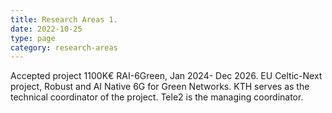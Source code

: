 ```yaml
---
title: Research Areas 1.
date: 2022-10-25
type: page
category: research-areas
---
```


  Accepted project 1100K€ RAI-6Green, Jan 2024- Dec 2026. EU Celtic-Next project, Robust and AI Native 6G for Green Networks. KTH serves as the technical coordinator of the project. Tele2 is the managing coordinator. 



<!--more-->


